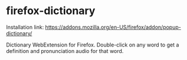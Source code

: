 # firefox-dictionary
Installation link: https://addons.mozilla.org/en-US/firefox/addon/popup-dictionary/

Dictionary WebExtension for Firefox. Double-click on any word to get a definition and pronunciation audio for that word.
